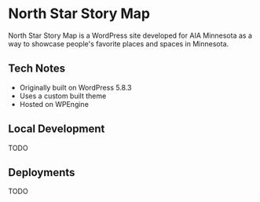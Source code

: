 # North Star Story Map

North Star Story Map is a WordPress site developed for AIA Minnesota as a way to showcase people's favorite places and spaces in Minnesota.

## Tech Notes

* Originally built on WordPress 5.8.3
* Uses a custom built theme
* Hosted on WPEngine

## Local Development

TODO

## Deployments

TODO
